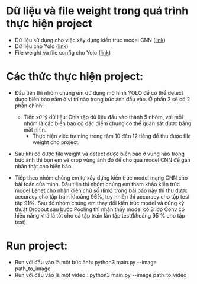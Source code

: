 # Dữ liệu và file weight trong quá trình thực hiện project 
- Dữ liệu sử dụng cho việc xây dựng kiến trúc model CNN ([link](https://www.kaggle.com/c/acc-german-traffic-sign-classification/data))
- Dữ liệu cho Yolo ([link](https://drive.google.com/drive/folders/1Js5kipsTQwKDgkAca6mHPOC7H7-Y0Q3Q?usp=sharing))
- File weight và file config cho Yolo ([link](https://drive.google.com/drive/folders/1V4301Dvc6dYwLQJpWwm4SnY9F0Zuop0p?usp=sharing))

# Các thức thực hiện project:
- Đầu tiên thì nhóm chúng em dữ dụng mô hình YOLO để có thể detect được biển báo nằm ở ví trí nào trong bức ảnh đầu vào. Ở phần 2 sẽ có 2 phần chính:
	+ Tiền xử lý dữ liệu: Chia tập dữ liệu đầu vào thành 5 nhóm, với mỗi nhóm là các biển báo có đặc điểm chung
	có thể quan sát được bằng mắt nhìn.
        + Thực hiện việc training trong tầm 10 đến 12 tiếng để thu được file weight cho project.

- Sau khi có được file weight và detect được biển báo ở vùng nào trong bức ảnh thì bọn em sẽ crop vùng ảnh đó để cho qua model CNN để gán 	nhãn thật cho biển báo.

- Tiếp theo nhóm chúng em tự xây dựng kiến trúc model mạng CNN cho bài toán của mình. Đầu tiên thì nhóm chúng em tham khảo kiến trúc 
model Lenet cho nhận diện chữ số ([link](http://yann.lecun.com/exdb/publis/pdf/lecun-98.pdf)) trong bài báo này thì thu được accuracy cho
tập train khoảng 96%, tuy nhiên thì accuracy cho tập test tập 91%. Sau đó nhóm chúng em thay đổi kiến trúc model và dũng kỹ thuật Dropout
sau bước Pooling thì nhận thấy model có 3 lớp Conv có hiệu năng khá là tốt cho cả tập train lẫn tập test(khoảng 95 % cho tập test).
	
# Run project:
- Run với đầu vào là một bức ảnh: python3 main.py --image path_to_image
- Run với đầu vào là một video : python3 main.py --image path_to_video 
 
